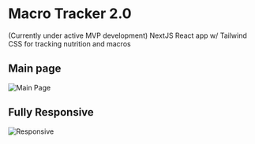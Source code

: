 # Macro Tracker 2.0
(Currently under active MVP development)
NextJS React app w/ Tailwind CSS for tracking nutrition and macros

## Main page
![Main Page](https://prowebbcore-client.s3.amazonaws.com/MacrosV2Main.png)

## Fully Responsive
![Responsive](https://prowebbcore-client.s3.amazonaws.com/MacrosV2_foods.png)
